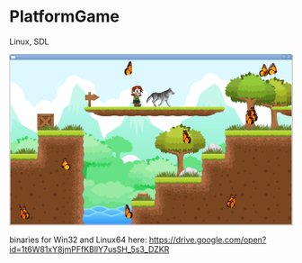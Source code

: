 # PlatformGame

Linux, SDL 

![Alt text](Screenshot.png?raw=true)

binaries for Win32 and Linux64 here: https://drive.google.com/open?id=1t6W81xY8jmPFfKBllY7usSH_5s3_DZKR

